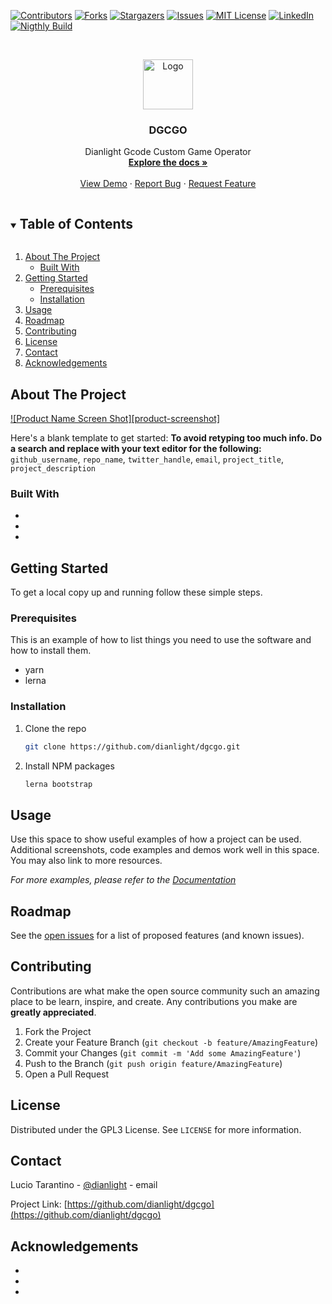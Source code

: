 <!-- PROJECT SHIELDS -->

<!--
*** I'm using markdown "reference style" links for readability.
*** Reference links are enclosed in brackets [ ] instead of parentheses ( ).
*** See the bottom of this document for the declaration of the reference variables
*** for contributors-url, forks-url, etc. This is an optional, concise syntax you may use.
*** https://www.markdownguide.org/basic-syntax/#reference-style-links
-->
[![Contributors][contributors-shield]][contributors-url]
[![Forks][forks-shield]][forks-url]
[![Stargazers][stars-shield]][stars-url]
[![Issues][issues-shield]][issues-url]
[![MIT License][license-shield]][license-url]
[![LinkedIn][linkedin-shield]][linkedin-url]
[![Nigthly Build][nigthly-shield]][nigthly-url]



<!-- PROJECT LOGO -->
<br />
<p align="center">
  <a href="https://github.com/dianlight/dgcgo">
    <img src="images/logo.png" alt="Logo" width="80" height="80">
  </a>

  <h3 align="center">DGCGO</h3>

  <p align="center">
    Dianlight Gcode Custom Game Operator
    <br />
    <a href="https://github.com/dianlight/dgcgo"><strong>Explore the docs »</strong></a>
    <br />
    <br />
    <a href="https://github.com/dianlight/dgcgo">View Demo</a>
    ·
    <a href="https://github.com/dianlight/dgcgo/issues">Report Bug</a>
    ·
    <a href="https://github.com/dianlight/dgcgo/issues">Request Feature</a>
  </p>
</p>



<!-- TABLE OF CONTENTS -->
<details open="open">
  <summary><h2 style="display: inline-block">Table of Contents</h2></summary>
  <ol>
    <li>
      <a href="#about-the-project">About The Project</a>
      <ul>
        <li><a href="#built-with">Built With</a></li>
      </ul>
    </li>
    <li>
      <a href="#getting-started">Getting Started</a>
      <ul>
        <li><a href="#prerequisites">Prerequisites</a></li>
        <li><a href="#installation">Installation</a></li>
      </ul>
    </li>
    <li><a href="#usage">Usage</a></li>
    <li><a href="#roadmap">Roadmap</a></li>
    <li><a href="#contributing">Contributing</a></li>
    <li><a href="#license">License</a></li>
    <li><a href="#contact">Contact</a></li>
    <li><a href="#acknowledgements">Acknowledgements</a></li>
  </ol>
</details>



<!-- ABOUT THE PROJECT -->
## About The Project

[![Product Name Screen Shot][product-screenshot]](https://example.com)

Here's a blank template to get started:
**To avoid retyping too much info. Do a search and replace with your text editor for the following:**
`github_username`, `repo_name`, `twitter_handle`, `email`, `project_title`, `project_description`


### Built With

* []()
* []()
* []()



<!-- GETTING STARTED -->
## Getting Started

To get a local copy up and running follow these simple steps.

### Prerequisites

This is an example of how to list things you need to use the software and how to install them.
* yarn
* lerna

### Installation

1. Clone the repo
   ```sh
   git clone https://github.com/dianlight/dgcgo.git
   ```
2. Install NPM packages
   ```sh
   lerna bootstrap
   ```



<!-- USAGE EXAMPLES -->
## Usage

Use this space to show useful examples of how a project can be used. Additional screenshots, code examples and demos work well in this space. You may also link to more resources.

_For more examples, please refer to the [Documentation](https://example.com)_



<!-- ROADMAP -->
## Roadmap

See the [open issues](https://github.com/dianlight/dgcgo/issues) for a list of proposed features (and known issues).



<!-- CONTRIBUTING -->
## Contributing

Contributions are what make the open source community such an amazing place to be learn, inspire, and create. Any contributions you make are **greatly appreciated**.

1. Fork the Project
2. Create your Feature Branch (`git checkout -b feature/AmazingFeature`)
3. Commit your Changes (`git commit -m 'Add some AmazingFeature'`)
4. Push to the Branch (`git push origin feature/AmazingFeature`)
5. Open a Pull Request



<!-- LICENSE -->
## License

Distributed under the GPL3 License. See `LICENSE` for more information.



<!-- CONTACT -->
## Contact

Lucio Tarantino - [@dianlight](https://twitter.com/dianlight) - email

Project Link: [https://github.com/dianlight/dgcgo](https://github.com/dianlight/dgcgo)



<!-- ACKNOWLEDGEMENTS -->
## Acknowledgements

* []()
* []()
* []()





<!-- MARKDOWN LINKS & IMAGES -->
<!-- https://www.markdownguide.org/basic-syntax/#reference-style-links -->
[contributors-shield]: https://img.shields.io/github/contributors/dianlight/dgcgo.svg?style=for-the-badge
[contributors-url]: https://github.com/dianlight/dgcgo/graphs/contributors
[forks-shield]: https://img.shields.io/github/forks/dianlight/repo.svg?style=for-the-badge
[forks-url]: https://github.com/dianlight/dgcgo/network/members
[stars-shield]: https://img.shields.io/github/stars/dianlight/dgcgo.svg?style=for-the-badge
[stars-url]: https://github.com/dianlight/dgcgo/stargazers
[issues-shield]: https://img.shields.io/github/issues/dianlight/dgcgo.svg?style=for-the-badge
[issues-url]: https://github.com/dianlight/dgcgo/issues
[license-shield]: https://img.shields.io/github/license/dianlight/dgcgo.svg?style=for-the-badge
[license-url]: https://github.com/dianlight/dgcgo/blob/master/LICENSE.txt
[linkedin-shield]: https://img.shields.io/badge/-LinkedIn-black.svg?style=for-the-badge&logo=linkedin&colorB=555
[linkedin-url]: https://linkedin.com/in/lucio-tarantino-8ab9a3
[nigthly-shield]: https://github.com/dianlight/dgcgo/actions/workflows/ci.yml/badge.svg?style=for-the-badge
[nigthly-url]: https://github.com/dianlight/dgcgo/actions
